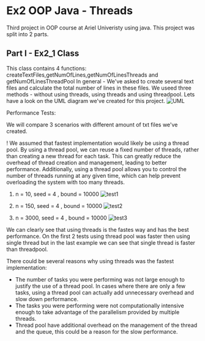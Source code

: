 
# Ex2  OOP Java - Threads

Third project in OOP course at Ariel Univeristy using java. This project was split into 2 parts.



## Part I - Ex2_1 Class
This class contains 4 functions: createTextFiles,getNumOfLines,getNumOfLinesThreads and getNumOfLinesThreadPool
In general - We've asked to create several text files and calculate the total
number of lines in these files. We  useed three methods - without using threads, using threads and using threadpool.
Lets have a look on the UML diagram we've created for this project.
![UML](https://user-images.githubusercontent.com/84707578/212106322-7317748b-01c3-45cc-bc03-3485956bcb75.png)

 Performance Tests:
 
 We will compare 3 scenarios with different amount of txt files we've created.


!
We assumed that fastest implementation would likely be using a thread pool. By using a thread pool, we can reuse a fixed number of threads, rather than creating a new thread for each task. This can greatly reduce the overhead of thread creation and management, leading to better performance. Additionally, using a thread pool allows you to control the number of threads running at any given time, which can help prevent overloading the system with too many threads.
</br>
1) n = 10, seed = 4 , bound = 10000
![test1](https://user-images.githubusercontent.com/84707578/212296677-7e5b6a51-97f7-47e9-84dc-cbc42477aab5.png)

2) n = 150, seed = 4 , bound = 10000
![test2](https://user-images.githubusercontent.com/84707578/212297408-5cc7dd8a-c509-4205-9008-c2996b0fd86a.png)


3) n = 3000, seed = 4 , bound = 10000
![test3](https://user-images.githubusercontent.com/84707578/212276693-eff00907-a83c-4dcd-a861-8e0ca038459b.png)

We can clearly see that using threads is the fastes way and has the best performance. On the first 2 tests using thread pool was faster then using single thread but in the last example we can see that single thread is faster than threadpool.

There could be several reasons why using threads was the fastest implementation:</br>

* The number of tasks you were performing was not large enough to justify the use of a thread pool. In cases where there are only a few tasks, using a    thread pool can actually add unnecessary overhead and slow down performance. 
* The tasks you were performing were not computationally intensive enough to take advantage of the parallelism provided by multiple threads.
* Thread pool have additional overhead on the management of the thread and the queue, this could be a reason for the slow performance.
